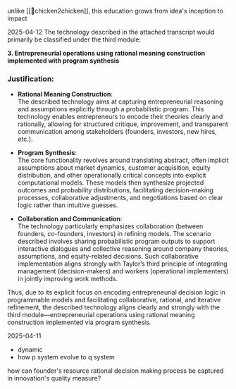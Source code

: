 unlike [[🐓chicken2chicken]], this education grows from idea's inception to impact 


2025-04-12
The technology described in the attached transcript would primarily be classified under the third module:

**3. Entrepreneurial operations using rational meaning construction implemented with program synthesis**

### Justification:

- **Rational Meaning Construction**:  
    The described technology aims at capturing entrepreneurial reasoning and assumptions explicitly through a probabilistic program. This technology enables entrepreneurs to encode their theories clearly and rationally, allowing for structured critique, improvement, and transparent communication among stakeholders (founders, investors, new hires, etc.).
    
- **Program Synthesis**:  
    The core functionality revolves around translating abstract, often implicit assumptions about market dynamics, customer acquisition, equity distribution, and other operationally critical concepts into explicit computational models. These models then synthesize projected outcomes and probability distributions, facilitating decision-making processes, collaborative adjustments, and negotiations based on clear logic rather than intuitive guesses.
    
- **Collaboration and Communication**:  
    The technology particularly emphasizes collaboration (between founders, co-founders, investors) in refining models. The scenario described involves sharing probabilistic program outputs to support interactive dialogues and collective reasoning around company theories, assumptions, and equity-related decisions. Such collaborative implementation aligns strongly with Taylor’s third principle of integrating management (decision-makers) and workers (operational implementers) in jointly improving work methods.
    

Thus, due to its explicit focus on encoding entrepreneurial decision logic in programmable models and facilitating collaborative, rational, and iterative refinement, the described technology aligns clearly and strongly with the third module—entrepreneurial operations using rational meaning construction implemented via program synthesis.


2025-04-11
- dynamic
- how p system evolve to q system

how can founder's resource rational decision making process be captured in innovation's quality measure?

